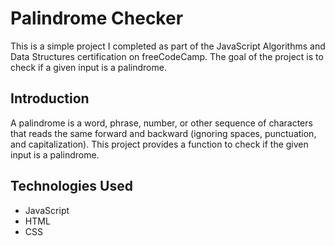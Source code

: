 # Palindrome Checker

This is a simple project I completed as part of the JavaScript Algorithms and Data Structures certification on freeCodeCamp.
The goal of the project is to check if a given input is a palindrome.

## Introduction
A palindrome is a word, phrase, number, or other sequence of characters that reads the same forward and backward (ignoring spaces, punctuation, and capitalization).
This project provides a function to check if the given input is a palindrome.

## Technologies Used
- JavaScript
- HTML
- CSS
